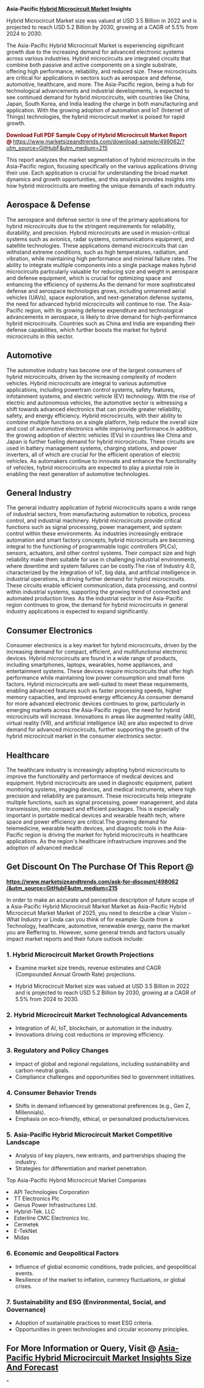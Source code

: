 <p><strong>Asia-Pacific&nbsp;<a href=""https://www.marketsizeandtrends.com/download-sample/498062/&amp;utm_source=GitHubF&amp;utm_medium=215"">Hybrid Microcircuit Market</a> Insights</strong></p><p>Hybrid Microcircuit Market size was valued at USD 3.5 Billion in 2022 and is projected to reach USD 5.2 Billion by 2030, growing at a CAGR of 5.5% from 2024 to 2030.</p><p><p>The Asia-Pacific Hybrid Microcircuit Market is experiencing significant growth due to the increasing demand for advanced electronic systems across various industries. Hybrid microcircuits are integrated circuits that combine both passive and active components on a single substrate, offering high performance, reliability, and reduced size. These microcircuits are critical for applications in sectors such as aerospace and defense, automotive, healthcare, and more. The Asia-Pacific region, being a hub for technological advancements and industrial developments, is expected to see continued demand for hybrid microcircuits, with countries like China, Japan, South Korea, and India leading the charge in both manufacturing and application. With the growing adoption of automation and IoT (Internet of Things) technologies, the hybrid microcircuit market is poised for rapid growth. <p><strong><span style="color: #800000;">Download Full PDF Sample Copy of Hybrid Microcircuit Market Report @</span>&nbsp;</strong><a href="https://www.marketsizeandtrends.com/download-sample/498062/?utm_source=GitHubF&amp;utm_medium=215" target="_blank">https://www.marketsizeandtrends.com/download-sample/498062/?utm_source=GitHubF&amp;utm_medium=215</a></p>This report analyzes the market segmentation of hybrid microcircuits in the Asia-Pacific region, focusing specifically on the various applications driving their use. Each application is crucial for understanding the broad market dynamics and growth opportunities, and this analysis provides insights into how hybrid microcircuits are meeting the unique demands of each industry.</p><h2>Aerospace & Defense</h2><p>The aerospace and defense sector is one of the primary applications for hybrid microcircuits due to the stringent requirements for reliability, durability, and precision. Hybrid microcircuits are used in mission-critical systems such as avionics, radar systems, communications equipment, and satellite technologies. These applications demand microcircuits that can withstand extreme conditions, such as high temperatures, radiation, and vibration, while maintaining high performance and minimal failure rates. The ability to integrate multiple components into a single package makes hybrid microcircuits particularly valuable for reducing size and weight in aerospace and defense equipment, which is crucial for optimizing space and enhancing the efficiency of systems.As the demand for more sophisticated defense and aerospace technologies grows, including unmanned aerial vehicles (UAVs), space exploration, and next-generation defense systems, the need for advanced hybrid microcircuits will continue to rise. The Asia-Pacific region, with its growing defense expenditure and technological advancements in aerospace, is likely to drive demand for high-performance hybrid microcircuits. Countries such as China and India are expanding their defense capabilities, which further boosts the market for hybrid microcircuits in this sector.</p><h2>Automotive</h2><p>The automotive industry has become one of the largest consumers of hybrid microcircuits, driven by the increasing complexity of modern vehicles. Hybrid microcircuits are integral to various automotive applications, including powertrain control systems, safety features, infotainment systems, and electric vehicle (EV) technology. With the rise of electric and autonomous vehicles, the automotive sector is witnessing a shift towards advanced electronics that can provide greater reliability, safety, and energy efficiency. Hybrid microcircuits, with their ability to combine multiple functions on a single platform, help reduce the overall size and cost of automotive electronics while improving performance.In addition, the growing adoption of electric vehicles (EVs) in countries like China and Japan is further fueling demand for hybrid microcircuits. These circuits are used in battery management systems, charging stations, and power inverters, all of which are crucial for the efficient operation of electric vehicles. As automakers continue to innovate and enhance the functionality of vehicles, hybrid microcircuits are expected to play a pivotal role in enabling the next generation of automotive technologies.</p><h2>General Industry</h2><p>The general industry application of hybrid microcircuits spans a wide range of industrial sectors, from manufacturing automation to robotics, process control, and industrial machinery. Hybrid microcircuits provide critical functions such as signal processing, power management, and system control within these environments. As industries increasingly embrace automation and smart factory concepts, hybrid microcircuits are becoming integral to the functioning of programmable logic controllers (PLCs), sensors, actuators, and other control systems. Their compact size and high reliability make them suitable for use in challenging industrial environments, where downtime and system failures can be costly.The rise of Industry 4.0, characterized by the integration of IoT, big data, and artificial intelligence in industrial operations, is driving further demand for hybrid microcircuits. These circuits enable efficient communication, data processing, and control within industrial systems, supporting the growing trend of connected and automated production lines. As the industrial sector in the Asia-Pacific region continues to grow, the demand for hybrid microcircuits in general industry applications is expected to expand significantly.</p><h2>Consumer Electronics</h2><p>Consumer electronics is a key market for hybrid microcircuits, driven by the increasing demand for compact, efficient, and multifunctional electronic devices. Hybrid microcircuits are found in a wide range of products, including smartphones, laptops, wearables, home appliances, and entertainment systems. These devices require microcircuits that offer high performance while maintaining low power consumption and small form factors. Hybrid microcircuits are well-suited to meet these requirements, enabling advanced features such as faster processing speeds, higher memory capacities, and improved energy efficiency.As consumer demand for more advanced electronic devices continues to grow, particularly in emerging markets across the Asia-Pacific region, the need for hybrid microcircuits will increase. Innovations in areas like augmented reality (AR), virtual reality (VR), and artificial intelligence (AI) are also expected to drive demand for advanced microcircuits, further supporting the growth of the hybrid microcircuit market in the consumer electronics sector.</p><h2>Healthcare</h2><p>The healthcare industry is increasingly adopting hybrid microcircuits to improve the functionality and performance of medical devices and equipment. Hybrid microcircuits are used in diagnostic equipment, patient monitoring systems, imaging devices, and medical instruments, where high precision and reliability are paramount. These microcircuits help integrate multiple functions, such as signal processing, power management, and data transmission, into compact and efficient packages. This is especially important in portable medical devices and wearable health tech, where space and power efficiency are critical.The growing demand for telemedicine, wearable health devices, and diagnostic tools in the Asia-Pacific region is driving the market for hybrid microcircuits in healthcare applications. As the region's healthcare infrastructure improves and the adoption of advanced medical</p><h2><strong>Get Discount On The Purchase Of This Report @&nbsp;</strong></h2><p><strong><a href=""https://www.marketsizeandtrends.com/ask-for-discount/498062/&amp;utm_source=GitHubF&amp;utm_medium=215"" target=""_blank"">https://www.marketsizeandtrends.com/ask-for-discount/498062<br />/&amp;utm_source=GitHubF&amp;utm_medium=215</a></strong></p><p>In order to make an accurate and perceptive description of future scope of a Asia-Pacific&nbsp;Hybrid Microcircuit Market Market as Asia-Pacific&nbsp;Hybrid Microcircuit Market Market of 2025, you need to describe a clear Vision &ndash; What Industry or Linda can you think of for example: Quote from a Technology, healthcare, automotive, renewable energy, name the market you are Reffering to. However, some general trends and factors usually impact market reports and their future outlook include:</p><h3>1.&nbsp;<strong>Hybrid Microcircuit Market Growth Projections</strong></h3><ul><li>Examine market size trends, revenue estimates and CAGR (Compounded Annual Growth Rate) projections.</li><li><p>Hybrid Microcircuit Market size was valued at USD 3.5 Billion in 2022 and is projected to reach USD 5.2 Billion by 2030, growing at a CAGR of 5.5% from 2024 to 2030.</p></li></ul><h3>2.&nbsp;<strong>Hybrid Microcircuit Market Technological Advancements</strong></h3><ul><li>Integration of AI, IoT, blockchain, or automation in the industry.</li><li>Innovations driving cost reductions or improving efficiency.</li></ul><h3>3.&nbsp;<strong>Regulatory and Policy Changes</strong></h3><ul><li>Impact of global and regional regulations, including sustainability and carbon-neutral goals.</li><li>Compliance challenges and opportunities tied to government initiatives.</li></ul><h3>4.&nbsp;<strong>Consumer Behavior Trends</strong></h3><ul><li>Shifts in demand influenced by generational preferences (e.g., Gen Z, Millennials).</li><li>Emphasis on eco-friendly, ethical, or personalized products/services.</li></ul><h3>5.&nbsp;<strong>Asia-Pacific Hybrid Microcircuit Market Competitive Landscape</strong></h3><ul><li>Analysis of key players, new entrants, and partnerships shaping the industry.</li><li>Strategies for differentiation and market penetration.</li></ul><p data-pm-slice=""1 1 []"">Top Asia-Pacific Hybrid Microcircuit Market Companies</p><div data-test-id=""""><p><li>API Technologies Corporation</li><li> TT Electronics Plc</li><li> Genus Power Infrastructures Ltd.</li><li> Hybrid-Tek. LLC</li><li> Esterline CMC Electronics Inc.</li><li> Cermetek</li><li> E-TekNet</li><li> Midas</li></p></div><h3>6.&nbsp;<strong>Economic and Geopolitical Factors</strong></h3><ul><li>Influence of global economic conditions, trade policies, and geopolitical events.</li><li>Resilience of the market to inflation, currency fluctuations, or global crises.</li></ul><h3>7.&nbsp;<strong>Sustainability and ESG (Environmental, Social, and Governance)</strong></h3><ul><li>Adoption of sustainable practices to meet ESG criteria.</li><li>Opportunities in green technologies and circular economy principles.</li></ul><h2><strong>For More Information or Query, Visit @&nbsp;</strong><a href=""https://www.verifiedmarketreports.com/product/hybrid-microcircuit-market/"" target=""_blank"">Asia-Pacific Hybrid Microcircuit Market Insights Size And Forecast</a></h2>"
